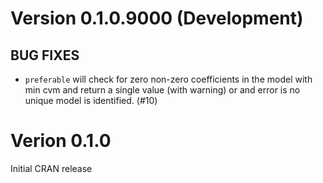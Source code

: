 # Version 0.1.0.9000 (Development)

## BUG FIXES

* `preferable` will check for zero non-zero coefficients in the model with min
  cvm and return a single value (with warning) or and error is no unique model
  is identified. (#10)

# Verion 0.1.0

Initial CRAN release
